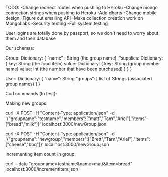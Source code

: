 TODO:
	-Change redirect routes when pushing to Heroku
	-Change mongo connection strings when pushing to Heroku
	-Add charts
	-Change mobile design
	-Figure out emailing API
	-Make collection creation work on MongoLabs
	-Security testing
	-Full system testing

User logins are totally done by passport, so we don’t need to worry about them and their database

Our schemas:

Group:
	Dictionary: {
		“name” : String (the group name),
		“supplies: Dictionary: {
			key: String (the food item)
			value: Dictionary: {
				key: String (group member name)
				value: Int (the number that have been purchased)
			}
		}
	}

User:
	Dictionary: {
		“name”: String
		“groups”: [ list of Strings (associated group names) ]
	}

Curl commands (to test):

Making new groups:

curl -X POST -H "Content-Type: application/json" -d '{"groupname":"testname","members":["matt","Tam","Ariel"],"items":["bread","milk"]}' localhost:3000/newGroup.json

curl -X POST -H "Content-Type: application/json" -d '{"groupname":"newgroup","members":["Brett","Tam","Ariel"],"items":["cheese","bbq"]}' localhost:3000/newGroup.json


Incrementing item count in group:

curl --data "groupname=testname&name=matt&item=bread" localhost:3000/incrementItem.json
